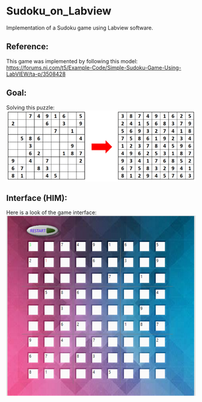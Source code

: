 # Sudoku_on_Labview
Implementation of a Sudoku game using Labview software.

## Reference:
This game was implemented by following this model: 
<https://forums.ni.com/t5/Example-Code/Simple-Sudoku-Game-Using-LabVIEW/ta-p/3508428>

## Goal:
Solving this puzzle:
![Sudoku image](image/sudoku.png) 

## Interface (HIM):
Here is a look of the game interface:
![HIM](image/IHM.PNG) 
